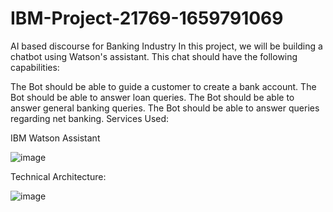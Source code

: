 # IBM-Project-21769-1659791069
AI based discourse for Banking Industry
In this project, we will be building a chatbot using Watson's assistant. This chat should have the following capabilities:


The Bot should be able to guide a customer to create a bank account.
The Bot should be able to answer loan queries.
The Bot should be able to answer general banking queries.
The Bot should be able to answer queries regarding net banking.
Services Used:

IBM Watson Assistant




![image](https://user-images.githubusercontent.com/82928294/190355241-407fdffd-f1d6-4677-9da8-944fd282be7a.png)

Technical Architecture:




![image](https://user-images.githubusercontent.com/82928294/190355423-bbe4c67e-6e00-4b35-9c88-2aa12270af3e.png)



